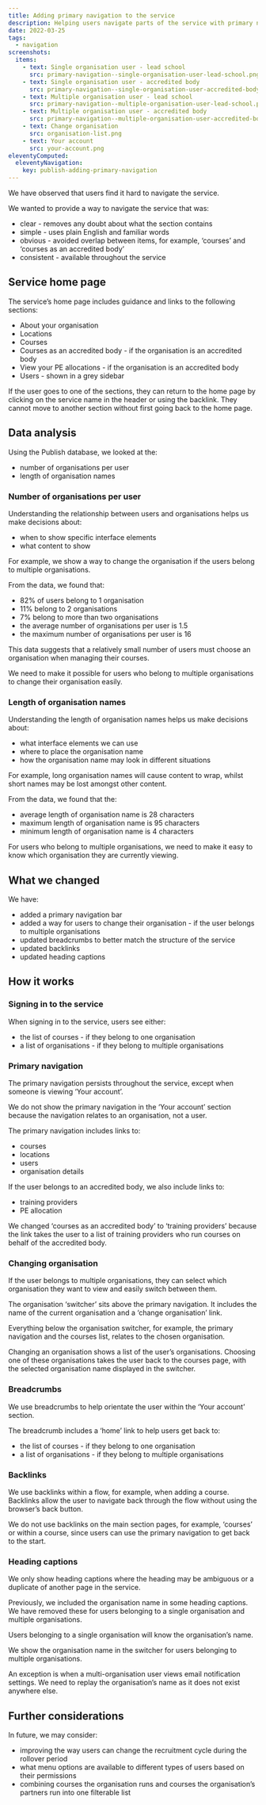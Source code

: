 ```yaml
---
title: Adding primary navigation to the service
description: Helping users navigate parts of the service with primary navigation
date: 2022-03-25
tags:
  - navigation
screenshots:
  items:
    - text: Single organisation user - lead school
      src: primary-navigation--single-organisation-user-lead-school.png
    - text: Single organisation user - accredited body
      src: primary-navigation--single-organisation-user-accredited-body.png
    - text: Multiple organisation user - lead school
      src: primary-navigation--multiple-organisation-user-lead-school.png
    - text: Multiple organisation user - accredited body
      src: primary-navigation--multiple-organisation-user-accredited-body.png
    - text: Change organisation
      src: organisation-list.png
    - text: Your account
      src: your-account.png
eleventyComputed:
  eleventyNavigation:
    key: publish-adding-primary-navigation
---
```


We have observed that users find it hard to navigate the service.

We wanted to provide a way to navigate the service that was:

- clear - removes any doubt about what the section contains
- simple - uses plain English and familiar words
- obvious - avoided overlap between items, for example, ‘courses’ and ‘courses as an accredited body’
- consistent - available throughout the service

## Service home page

The service’s home page includes guidance and links to the following sections:

- About your organisation
- Locations
- Courses
- Courses as an accredited body - if the organisation is an accredited body
- View your PE allocations - if the organisation is an accredited body
- Users - shown in a grey sidebar

If the user goes to one of the sections, they can return to the home page by clicking on the service name in the header or using the backlink. They cannot move to another section without first going back to the home page.

## Data analysis

Using the Publish database, we looked at the:

- number of organisations per user
- length of organisation names

### Number of organisations per user

Understanding the relationship between users and organisations helps us make decisions about:

- when to show specific interface elements
- what content to show

For example, we show a way to change the organisation if the users belong to multiple organisations.

From the data, we found that:

- 82% of users belong to 1 organisation
- 11% belong to 2 organisations
- 7% belong to more than two organisations
- the average number of organisations per user is 1.5
- the maximum number of organisations per user is 16

This data suggests that a relatively small number of users must choose an organisation when managing their courses.

We need to make it possible for users who belong to multiple organisations to change their organisation easily.

### Length of organisation names

Understanding the length of organisation names helps us make decisions about:

- what interface elements we can use
- where to place the organisation name
- how the organisation name may look in different situations

For example, long organisation names will cause content to wrap, whilst short names may be lost amongst other content.

From the data, we found that the:

- average length of organisation name is 28 characters
- maximum length of organisation name is 95 characters
- minimum length of organisation name is 4 characters

For users who belong to multiple organisations, we need to make it easy to know which organisation they are currently viewing.

## What we changed

We have:

- added a primary navigation bar
- added a way for users to change their organisation - if the user belongs to multiple organisations
- updated breadcrumbs to better match the structure of the service
- updated backlinks
- updated heading captions

## How it works

### Signing in to the service

When signing in to the service, users see either:

- the list of courses - if they belong to one organisation
- a list of organisations - if they belong to multiple organisations

### Primary navigation

The primary navigation persists throughout the service, except when someone is viewing ‘Your account’.

We do not show the primary navigation in the ‘Your account’ section because the navigation relates to an organisation, not a user.

The primary navigation includes links to:

- courses
- locations
- users
- organisation details

If the user belongs to an accredited body, we also include links to:

- training providers
- PE allocation

We changed ‘courses as an accredited body’ to ‘training providers’ because the link takes the user to a list of training providers who run courses on behalf of the accredited body.

### Changing organisation

If the user belongs to multiple organisations, they can select which organisation they want to view and easily switch between them.

The organisation ‘switcher’ sits above the primary navigation. It includes the name of the current organisation and a ‘change organisation’ link.

Everything below the organisation switcher, for example, the primary navigation and the courses list, relates to the chosen organisation.

Changing an organisation shows a list of the user’s organisations. Choosing one of these organisations takes the user back to the courses page, with the selected organisation name displayed in the switcher.

### Breadcrumbs

We use breadcrumbs to help orientate the user within the ‘Your account’ section.

The breadcrumb includes a ‘home’ link to help users get back to:

- the list of courses - if they belong to one organisation
- a list of organisations - if they belong to multiple organisations

### Backlinks

We use backlinks within a flow, for example, when adding a course. Backlinks allow the user to navigate back through the flow without using the browser’s back button.

We do not use backlinks on the main section pages, for example, ‘courses’ or within a course, since users can use the primary navigation to get back to the start.

### Heading captions

We only show heading captions where the heading may be ambiguous or a duplicate of another page in the service.

Previously, we included the organisation name in some heading captions. We have removed these for users belonging to a single organisation and multiple organisations.

Users belonging to a single organisation will know the organisation’s name.

We show the organisation name in the switcher for users belonging to multiple organisations.

An exception is when a multi-organisation user views email notification settings. We need to replay the organisation’s name as it does not exist anywhere else.

## Further considerations

In future, we may consider:

- improving the way users can change the recruitment cycle during the rollover period
- what menu options are available to different types of users based on their permissions
- combining courses the organisation runs and courses the organisation’s partners run into one filterable list
